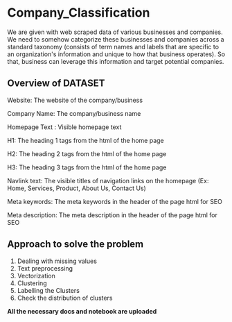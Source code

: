# Company_Classification

We are given with web scraped data of various businesses and companies. We need to somehow categorize these businesses and companies across a standard taxonomy (consists of term names and labels that are specific to an organization's information and unique to how that business operates). So that, business can leverage this information and target potential companies.  

## Overview of DATASET

Website: The website of the company/business  

Company Name: The company/business name  

Homepage Text : Visible homepage text  

H1: The heading 1 tags from the html of the home page  

H2: The heading 2 tags from the html of the home page  

H3: The heading 3 tags from the html of the home page  

Navlink text: The visible titles of navigation links on the homepage (Ex: Home, Services, Product, About Us, Contact Us)  

Meta keywords: The meta keywords in the header of the page html for SEO  

Meta description: The meta description in the header of the page html for SEO

## Approach to solve the problem

1.	Dealing with missing values
2.	Text preprocessing
3.	Vectorization
4.	Clustering
5.	Labelling the Clusters
6.	Check the distribution of clusters

**All the necessary docs and notebook are uploaded**

